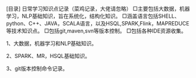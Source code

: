 [目录] 日常学习知识点记录（菜鸡记录，大佬请忽略）
□主要包括大数据，机器学习，NLP基础知识，旨在系统化，结构化知识。
□涵盖语言包括SHELL、python、C++、JAVA，SCALA语言，以及HSQL,SPARK,Flink，MAPREDUCE等技术知识点。
□包括git,maven,svn等版本控制。
□包括各种IDE资源收集。

1、大数据，机器学习和NLP基础知识。

2、SPARK、MR，HSQL基础知识。

3、git版本控制命令记录。
